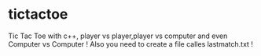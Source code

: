 # tictactoe
Tic Tac Toe with c++, player vs player,player vs computer and even Computer vs Computer !
Also you need to create a file calles lastmatch.txt !
